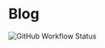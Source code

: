 # Blog

![GitHub Workflow Status](https://img.shields.io/github/workflow/status/ray0324/blog/blog-build-and-deploy?style=for-the-badge)
